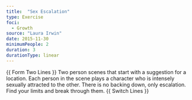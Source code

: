```yaml
---
title:  "Sex Escalation"
type: Exercise
foci:
  - Growth
source: "Laura Irwin"
date: 2015-11-30
minimumPeople: 2
duration: 3
durationType: linear
---
```

{{ Form Two Lines }}
Two person scenes that start with a suggestion for a location.
Each person in the scene plays a character who is intensely sexually attracted to the other.
There is no backing down, only escalation.
Find your limits and break through them.
{{ Switch Lines }}
